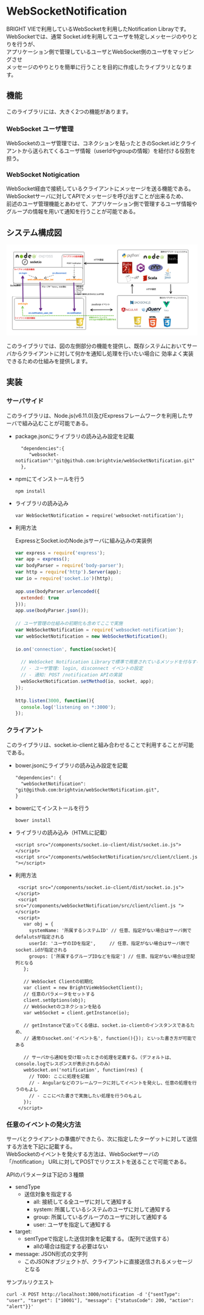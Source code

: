 # WebSocketNotification 

BRIGHT VIEで利用しているWebSocketを利用したNotification Librayです。<br>
WebSocketでは、通常 Socket.idを利用してユーザを特定しメッセージのやりとりを行うが、<br>
アプリケーション側で管理しているユーザとWebSocket側のユーザをマッピングさせ<br>
メッセージのやりとりを簡単に行うことを目的に作成したライブラリとなります。<br>


## 機能

このライブラリには、大きく2つの機能があります。

### WebSocket ユーザ管理

WebSocketのユーザ管理では、コネクションを貼ったときのSocket.idとクライアントから送られてくるユーザ情報（userIdやgroupの情報）を紐付ける役割を担う。

### WebSocket Notigication

WebSocket経由で接続しているクライアントにメッセージを送る機能である。<br>
WebSocketサーバに対してAPIでメッセージを呼び出すことが出来るため、<br>
前述のユーザ管理機能とあわせて、アプリケーション側で管理するユーザ情報やグループの情報を用いて通知を行うことが可能である。<br>

## システム構成図

![WebSocketNotification概要図](examples/images/WebSocketNotification概要図.png "WebSocketNotification概要図")

このライブラリでは、図の左側部分の機能を提供し、既存システムにおいてサーバからクライアントに対して何かを通知し処理を行いたい場合に
効率よく実装できるための仕組みを提供します。


## 実装

### サーバサイド

このライブラリは、Node.js(v6.11.0)及びExpressフレームワークを利用したサーバで組み込むことが可能である。

* package.jsonにライブラリの読み込み設定を記載

   ```
     "dependencies":{
        "websocket-notification":"git@github.com:brightvie/webSocketNotification.git"
     },
   ```

* npmにてインストールを行う

   ```
   npm install
   ```

* ライブラリの読み込み

   ```
   var WebSocketNotification = require('websocket-notification');
   ```

* 利用方法

   ExpressとSocket.ioのNode.jsサーバに組み込みの実装例
   ```server.js
   var express = require('express');
   var app = express();
   var bodyParser = require('body-parser');
   var http = require('http').Server(app);
   var io = require('socket.io')(http);

   app.use(bodyParser.urlencoded({
     extended: true
   }));
   app.use(bodyParser.json());

   // ユーザ管理の仕組みの初期化も含めてここで実施
   var WebSocketNotification = require('websocket-notification');
   var webSocketNotification = new WebSocketNotification();

   io.on('connection', function(socket){

     // WebSocket Notification Libraryで標準で用意されているメソッドを付与する
     // - ユーザ管理: login, disconnect イベントの設定
     // - 通知: POST /notification APIの実装
     webSocketNotification.setMethod(io, socket, app);
   });
 
   http.listen(3000, function(){
     console.log('listening on *:3000');
   });
   ```


### クライアント

このライブラリは、socket.io-clientと組み合わせることで利用することが可能である。

* bower.jsonにライブラリの読み込み設定を記載

   ```
   "dependencies": {
     "webSocketNotification": "git@github.com:brightvie/webSocketNotification.git",
   }
   ```

* bowerにてインストールを行う

   ```
   bower install
   ```

* ライブラリの読み込み（HTMLに記載）

   ```
   <script src="/components/socket.io-client/dist/socket.io.js"></script>
   <script src="/components/webSocketNotification/src/client/client.js "></script>
   ```

* 利用方法

   ```
    <script src="/components/socket.io-client/dist/socket.io.js"></script>
    <script src="/components/webSocketNotification/src/client/client.js "></script>
    <script>
      var obj = {
        systemName: '所属するシステムID' // 任意、指定がない場合はサーバ側でdefalutsが指定される
        userId: 'ユーザのIDを指定',     // 任意、指定がない場合はサーバ側でsocket.idが指定される
        groups: ['所属するグループIDなどを指定'] // 任意、指定がない場合は空配列となる
      };

      // WebSocket Clientの初期化
      var client = new BrightVieWebSocketClient();
      // 任意のパラメータをセットする
      client.setOptions(obj);
      // WebSocketのコネクションを貼る
      var webSocket = client.getInstance(io);
      
      // getInstanceで返ってくる値は、socket.io-clientのインスタンスであるため、
      // 通常のsocket.on('イベント名', function(){}); といった書き方が可能である

      // サーバから通知を受け取ったときの処理を定義する。（デフォルトは、console.logでレスポンスが表示されるのみ）
      webSocket.on('notification', function(res) {
        // TODO: ここに処理を記載
        // - Angularなどのフレームワークに対してイベントを発火し、任意の処理を行うのもよし
        // - ここにべた書きで実施したい処理を行うのもよし
      });
    </script>
   ```

### 任意のイベントの発火方法

サーバとクライアントの準備ができたら、次に指定したターゲットに対して送信する方法を下記に記載する。<br>
WebSocketのイベントを発火する方法は、WebSocketサーバの「/notification」 URLに対してPOSTでリクエストを送ることで可能である。<br>

APIのパラメータは下記の３種類

- sendType
   - 送信対象を指定する
      - all: 接続してる全ユーザに対して通知する
      - system: 所属しているシステムのユーザに対して通知する
      - group: 所属しているグループのユーザに対して通知する
      - user: ユーザを指定して通知する
- target:
   - sentTypeで指定した送信対象を記載する。（配列で送信する）
      - allの場合は指定する必要はない
- message: JSON形式の文字列
   - このJSONオブジェクトが、クライアントに直接送信されるメッセージとなる

サンプルリクエスト

```
curl -X POST http://localhost:3000/notification -d '{"sentType": "user", "target": ["10001"], "message": {"statusCode": 200, "action": "alert"}}'
```

